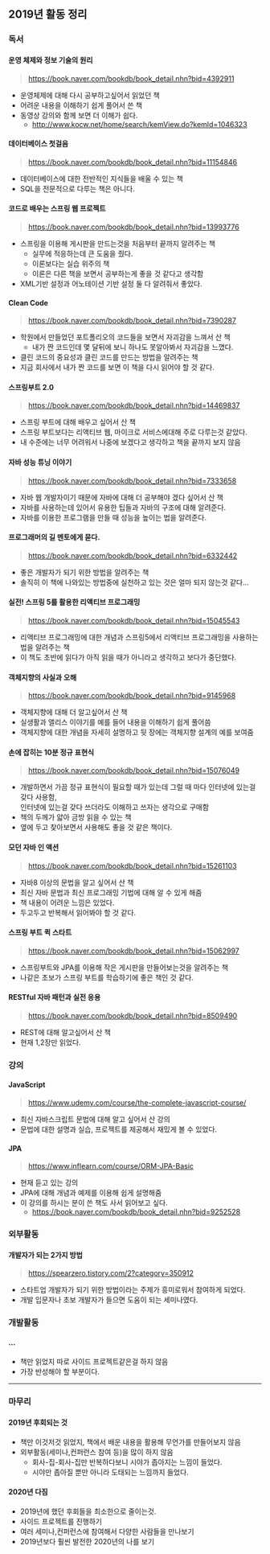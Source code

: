 ## 2019년 활동 정리

### 독서
#### 운영 체제와 정보 기술의 원리
> https://book.naver.com/bookdb/book_detail.nhn?bid=4392911

- 운영체제에 대해 다시 공부하고싶어서 읽었던 책
- 어려운 내용을 이해하기 쉽게 풀어서 쓴 책
- 동영상 강의와 함께 보면 더 이해가 쉽다.
    - http://www.kocw.net/home/search/kemView.do?kemId=1046323

#### 데이터베이스 첫걸음
> https://book.naver.com/bookdb/book_detail.nhn?bid=11154846

- 데이터베이스에 대한 전반적인 지식들을 배울 수 있는 책
- SQL을 전문적으로 다루는 책은 아니다.

#### 코드로 배우는 스프링 웹 프로젝트 
> https://book.naver.com/bookdb/book_detail.nhn?bid=13993776

- 스프링을 이용해 게시판을 만드는것을 처음부터 끝까지 알려주는 책
    - 실무에 적응하는데 큰 도움을 줬다.
    - 이론보다는 실습 위주의 책
    - 이론은 다른 책을 보면서 공부하는게 좋을 것 같다고 생각함
- XML기반 설정과 어노테이션 기반 설정 둘 다 알려줘서 좋았다.

#### Clean Code
> https://book.naver.com/bookdb/book_detail.nhn?bid=7390287

- 학원에서 만들었던 포트폴리오의 코드들을 보면서 자괴감을 느껴서 산 책
    - 내가 짠 코드인데 몇 달뒤에 보니 하나도 못알아봐서 자괴감을 느꼈다.
- 클린 코드의 중요성과 클린 코드를 만드는 방법을 알려주는 책
- 지금 회사에서 내가 짠 코드를 보면 이 책을 다시 읽어야 할 것 같다. 

#### 스프링부트 2.0
> https://book.naver.com/bookdb/book_detail.nhn?bid=14469837

- 스프링 부트에 대해 배우고 싶어서 산 책
- 스프링 부트보다는 리액티브 웹, 마이크로 서비스에대해 주로 다루는것 같았다.
- 내 수준에는 너무 어려워서 나중에 보겠다고 생각하고 책을 끝까지 보지 않음 

#### 자바 성능 튜닝 이야기
> https://book.naver.com/bookdb/book_detail.nhn?bid=7333658

- 자바 웹 개발자이기 때문에 자바에 대해 더 공부해야 겠다 싶어서 산 책
- 자바를 사용하는데 있어서 유용한 팁들과 자바의 구조에 대해 알려준다.
- 자바를 이용한 프로그램을 만들 때 성능을 높이는 법을 알려준다.

#### 프로그래머의 길 멘토에게 묻다.
> https://book.naver.com/bookdb/book_detail.nhn?bid=6332442

- 좋은 개발자가 되기 위한 방법을 알려주는 책
- 솔직히 이 책에 나와있는 방법중에 실천하고 있는 것은 얼마 되지 않는것 같다...

#### 실전! 스프링 5를 활용한 리액티브 프로그래밍 
> https://book.naver.com/bookdb/book_detail.nhn?bid=15045543

- 리액티브 프로그래밍에 대한 개념과 스프링5에서 리액티브 프로그래밍을 사용하는법을 알려주는 책
- 이 책도 초반에 읽다가 아직 읽을 때가 아니라고 생각하고 보다가 중단했다.

#### 객체지향의 사실과 오해
> https://book.naver.com/bookdb/book_detail.nhn?bid=9145968

- 객체지향에 대해 더 알고싶어서 산 책
- 실생활과 앨리스 이야기를 예를 들어 내용을 이해하기 쉽게 풀어씀
- 객체지향에 대한 개념을 자세히 설명하고 뒷 장에는 객체지향 설계의 예를 보여줌

#### 손에 잡히는 10분 정규 표현식
> https://book.naver.com/bookdb/book_detail.nhn?bid=15076049

- 개발하면서 가끔 정규 표현식이 필요할 때가 있는데 그럴 때 마다 인터넷에 있는걸 갖다 사용함,<br> 인터넷에 있는걸 갖다 쓰더라도 이해하고 쓰자는 생각으로 구매함
- 책의 두께가 얇아 금방 읽을 수 있는 책
- 옆에 두고 찾아보면서 사용해도 좋을 것 같은 책이다. 

#### 모던 자바 인 액션
> https://book.naver.com/bookdb/book_detail.nhn?bid=15261103

- 자바8 이상의 문법을 알고 싶어서 산 책
- 최신 자바 문법과 최신 프로그래밍 기법에 대해 알 수 있게 해줌
- 책 내용이 어려운 느낌은 있었다.
- 두고두고 반복해서 읽어봐야 할 것 같다.

#### 스프링 부트 퀵 스타트
> https://book.naver.com/bookdb/book_detail.nhn?bid=15062997

- 스프링부트와 JPA를 이용해 작은 게시판을 만들어보는것을 알려주는 책
- 나같은 초보가 스프링 부트를 학습하기에 좋은 책인 것 같다.

#### RESTful 자바 패턴과 실전 응용
> https://book.naver.com/bookdb/book_detail.nhn?bid=8509490

- REST에 대해 알고싶어서 산 책
- 현재 1,2장만 읽었다.

### 강의

#### JavaScript
> https://www.udemy.com/course/the-complete-javascript-course/

- 최신 자바스크립트 문법에 대해 알고 싶어서 산 강의
- 문법에 대한 설명과 실습, 프로젝트를 제공해서 재밌게 볼 수 있었다.

#### JPA
> https://www.inflearn.com/course/ORM-JPA-Basic

- 현재 듣고 있는 강의
- JPA에 대해 개념과 예제를 이용해 쉽게 설명해줌
- 이 강의를 하시는 분이 쓴 책도 사서 읽어보고 싶다.
    - https://book.naver.com/bookdb/book_detail.nhn?bid=9252528

### 외부활동

#### 개발자가 되는 2가지 방법
> https://spearzero.tistory.com/2?category=350912

- 스타트업 개발자가 되기 위한 방법이라는 주제가 흥미로워서 참여하게 되었다.
- 개발 입문자나 초보 개발자가 들으면 도움이 되는 세미나였다.

### 개발활동

#### ...
- 책만 읽었지 따로 사이드 프로젝트같은걸 하지 않음
- 가장 반성해야 할 부분이다.

<hr>

### 마무리

#### 2019년 후회되는 것
- 책만 이것저것 읽었지, 책에서 배운 내용을 활용해 무언가를 만들어보지 않음
- 외부활동(세미나,컨퍼런스 참여 등)을 많이 하지 않음
    - 회사-집-회사-집만 반복하다보니 시야가 좁아지는 느낌이 들었다.
    - 시야만 좁아질 뿐만 아니라 도태되는 느낌까지 들었다.

#### 2020년 다짐
- 2019년에 했던 후회들을 최소한으로 줄이는것.
- 사이드 프로젝트를 진행하기
- 여러 세미나,컨퍼런스에 참여해서 다양한 사람들을 만나보기
- 2019년보다 훨씬 발전한 2020년의 나를 보기
